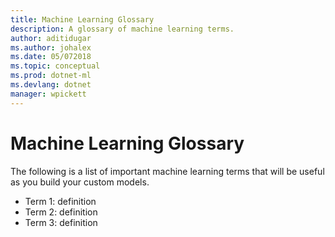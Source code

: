 ```yaml
---
title: Machine Learning Glossary
description: A glossary of machine learning terms.
author: aditidugar
ms.author: johalex
ms.date: 05/072018
ms.topic: conceptual
ms.prod: dotnet-ml
ms.devlang: dotnet
manager: wpickett
---
```

# Machine Learning Glossary
The following is a list of important machine learning terms that will be useful as you build your custom models.

- Term 1: definition
- Term 2: definition
- Term 3: definition